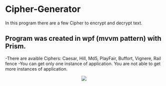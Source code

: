 # Cipher-Generator
In this program there are a few Cipher to encrypt and decrypt text.
## Program was created in wpf (mvvm pattern) with Prism.
-There are avaible Ciphers: Caesar, Hill, Md5, PlayFair, Buffort, Vignere, Rail fence
-You can get only one instance of application. You are not able to get more instances of application.
<p align="center">
<img src="https://preview.ibb.co/fPqUBJ/ciphers.jpg">
</p>
